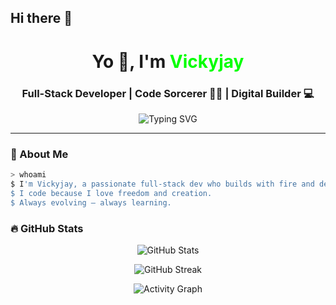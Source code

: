 ## Hi there 👋

<h1 align="center">Yo 👋, I'm <span style="color:#00FF00;">Vickyjay</span></h1>
<h3 align="center">Full-Stack Developer | Code Sorcerer 🧙‍♂️ | Digital Builder 💻</h3>

<p align="center">
  <img src="https://readme-typing-svg.herokuapp.com?font=Fira+Code&pause=1000&color=00FF00&width=435&lines=I+write+code+to+build+freedom.;Full-Stack+Wizard+%7C+React+%7C+Python+%7C+Next.js;Your+favorite+Dev+who+loves+clean+UI+and+dark+themes." alt="Typing SVG" />
</p>

---

### 🧠 About Me
```bash
> whoami
$ I'm Vickyjay, a passionate full-stack dev who builds with fire and deploys with class.
$ I code because I love freedom and creation.
$ Always evolving — always learning.
```
###  🔥 GitHub Stats
<p align="center"> <img src="https://github-readme-stats.vercel.app/api?username=Vickyjay&show_icons=true&theme=radical&hide=prs" alt="GitHub Stats" /> </p> <p align="center"> <img src="https://streak-stats.demolab.com?user=Vickyjay&theme=radical&hide_border=true" alt="GitHub Streak" /> </p> <p align="center"> <img src="https://github-readme-activity-graph.cyclic.app/graph?username=Vickyjay&theme=react-dark" alt="Activity Graph" /> </p>
